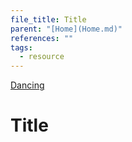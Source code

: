 ```yaml
---
file_title: Title
parent: "[Home](Home.md)"
references: ""
tags:
  - resource
---
```

[Dancing](../../Dancing.md)
# Title
